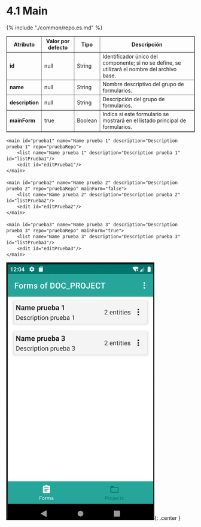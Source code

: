 # 4.1 Main
<table border="1">
    <thead>
        <tr>
            <th colspan="2">Atributo</th>
            <th>Valor por defecto</th>
            <th>Tipo</th>
            <th>Descripción</th>
         </tr>
    </thead>
    <tbody>
        <tr>
            <td colspan="2"><strong>id</strong></td>
            <td>null</td>
            <td>String</td>
            <td>Identificador único del componente; si no se define, se utilizará el nombre del archivo base.</td>
        </tr>
        <tr>
            <td colspan="2"><strong>name</strong></td>
            <td>null</td>
            <td>String</td>
            <td>Nombre descriptivo del grupo de formularios.</td>
        </tr>
        <tr>
            <td colspan="2"><strong>description</strong></td>
            <td>null</td>
            <td>String</td>
            <td>Descripción del grupo de formularios.</td>
        </tr>
        {% include "./common/repo.es.md" %}
        <tr>
            <td colspan="2"><strong>mainForm</strong></td>
            <td>true</td>
            <td>Boolean</td>
            <td>Indica si este formulario se mostrará en el listado principal de formularios.</td>
        </tr>
    </tbody>
</table>

    <main id="prueba1" name="Name prueba 1" description="Description prueba 1" repo="pruebaRepo">
        <list name="Name prueba 1" description="Description prueba 1" id="listPrueba1"/>
        <edit id="editPrueba1"/>
    </main>

    <main id="prueba2" name="Name prueba 2" description="Description prueba 2" repo="pruebaRepo" mainForm="false">
        <list name="Name prueba 2" description="Description prueba 2" id="listPrueba2"/>
        <edit id="editPrueba2"/>
    </main>

    <main id="prueba3" name="Name prueba 3" description="Description prueba 3" repo="pruebaRepo" mainForm="true">
        <list name="Name prueba 3" description="Description prueba 3" id="listPrueba3"/>
        <edit id="editPrueba3"/>
    </main>

![img.png](../img/main.png){: .center }